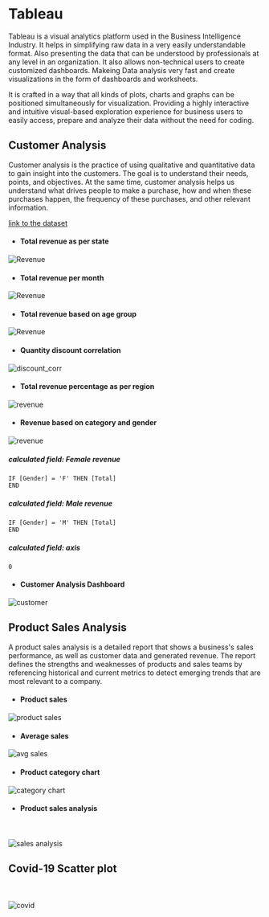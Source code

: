 
# Tableau
Tableau is a visual analytics platform used in the Business Intelligence Industry.  It helps in simplifying raw data in a very easily understandable format. Also presenting the data that can be understood by professionals at any level in an organization. It also allows non-technical users to create customized dashboards. Makeing Data analysis very fast and create visualizations in the form of dashboards and worksheets. 

It is crafted in a way that all kinds of plots, charts and graphs can be positioned simultaneously for visualization. Providing a highly interactive and intuitive visual-based exploration experience for business users to easily access, prepare and analyze their data without the need for coding.





## Customer Analysis
Customer analysis is the practice of using qualitative and quantitative data to gain insight into the customers. The goal is to understand their needs, points, and objectives. At the same time, customer analysis helps us understand what drives people to make a purchase, how and when these purchases happen, the frequency of these purchases, and other relevant information.

[link to the dataset](https://www.kaggle.com/datasets/saileshedara/customer-analysis)

- #### Total revenue as per state
![Revenue](https://github.com/DragnaRR/Tableau-analysis/blob/main/screenshots/revenue_state.PNG)

- #### Total revenue per month
![Revenue](https://github.com/DragnaRR/Tableau-analysis/blob/main/screenshots/revenue_mon.PNG)

- #### Total revenue based on age group
![Revenue](https://github.com/DragnaRR/Tableau-analysis/blob/main/screenshots/revenue_age.PNG)

- #### Quantity discount correlation
![discount_corr](https://github.com/DragnaRR/Tableau-analysis/blob/main/screenshots/discount_correlation.PNG)

- #### Total revenue percentage as per region
![revenue](https://github.com/DragnaRR/Tableau-analysis/blob/main/screenshots/revenue_region.PNG)

- #### Revenue based on category and gender
![revenue](https://github.com/DragnaRR/Tableau-analysis/blob/main/screenshots/revenue_gender.PNG)
##### calculated field: Female revenue
```
IF [Gender] = 'F' THEN [Total]
END
```
##### calculated field: Male revenue
```
IF [Gender] = 'M' THEN [Total]
END
```
##### calculated field: axis
```
0
```
- #### Customer Analysis Dashboard
![customer](https://github.com/DragnaRR/Tableau-analysis/blob/main/screenshots/customer.PNG)

## Product Sales Analysis
A product sales analysis is a detailed report that shows a business's sales performance, as well as customer data and generated revenue. The report defines the strengths and weaknesses of products and sales teams by referencing historical and current metrics to detect emerging trends that are most relevant to a company.

- #### Product sales
![product sales](https://github.com/DragnaRR/Tableau-analysis/blob/main/screenshots/product_sales.PNG)

- #### Average sales
![avg sales](https://github.com/DragnaRR/Tableau-analysis/blob/main/screenshots/avg_sales.PNG)

- #### Product category chart
![category chart](https://github.com/DragnaRR/Tableau-analysis/blob/main/screenshots/product%20category%20chart.PNG)

- #### Product sales analysis
<br> </br>
![sales analysis](https://github.com/DragnaRR/Tableau-analysis/blob/main/screenshots/product%20sales%20analysis.PNG)

## Covid-19 Scatter plot
<br> </br>
![covid](/screenshots/covid.PNG)
